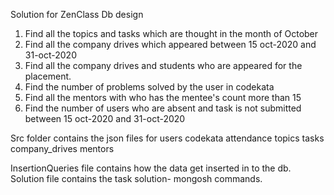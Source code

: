 Solution for ZenClass Db design

1. Find all the topics and tasks which are thought in the month of October
2. Find all the company drives which appeared between 15 oct-2020 and 31-oct-2020
3. Find all the company drives and students who are appeared for the placement.
4. Find the number of problems solved by the user in codekata
5. Find all the mentors with who has the mentee's count more than 15
6. Find the number of users who are absent and task is not submitted  between 15 oct-2020 and 31-oct-2020

Src folder contains the json files for 
users
codekata
attendance
topics
tasks
company_drives
mentors

InsertionQueries file contains how the data get inserted in to the db.
Solution file contains the task solution-  mongosh commands.
